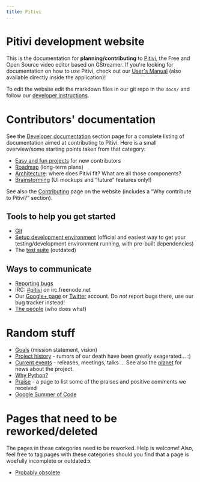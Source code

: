 ```yaml
---
title: Pitivi
...
```


# Pitivi development website

This is the documentation for **planning/contributing** to [Pitivi], the
Free and Open Source video editor based on GStreamer. If you're looking
for documentation on how to *use* Pitivi, check out our [User's Manual]
(also available directly inside the application)!

To edit the website edit the markdown files in our git repo in the
`docs/` and follow our [developer instructions].

  [Pitivi]: http://www.pitivi.org
  [User's Manual]: http://pitivi.org/manual/
  [developer instructions]: HACKING.md

# Contributors' documentation

See the [Developer documentation](HACKING.md) section
page for a complete listing of documentation aimed at contributing to
Pitivi. Here is a small overview/some starting points taken from that
category:

-   [Easy and fun projects](Pitivi_Love.md) for new contributors
-   [Roadmap](Roadmap.md) (long-term plans)
-   [Architecture](Architecture.md): where does Pitivi fit? What
    are all those components?
-   [Brainstorming](design.md) (UI mockups and “future” features only!)

See also the [Contributing](http://www.pitivi.org/?go=contributing) page
on the website (includes a “Why contribute to Pitivi?” section).

## Tools to help you get started

-   [Git](Git.md)
-   [Setup development environment](HACKING.md) (official and
    easiest way to get your testing/development environment running,
    with pre-built dependencies)
-   The [test suite](Testing.md) (outdated)

## Ways to communicate

-   [Reporting bugs](Bug_reporting.md)
-   IRC: [\#pitivi](irc://irc.freenode.net/pitivi) on irc.freenode.net
-   Our [Google+ page](https://plus.google.com/+pitivi) or
    [Twitter](https://twitter.com/pitivi) account. Do *not* report bugs
    there, use our bug tracker instead!
-   [The people](The_people.md) (who does what)

# Random stuff

-   [Goals](Goals.md) (mission statement, vision)
-   [Project history](Project_history.md) - rumors of our death
    have been greatly exagerated... :)
-   [Current events](Current_events.md) - releases, meetings,
    talks ... See also the [planet](http://www.pitivi.org/planet) for
    news about the project.
-   [Why Python?](design/Why_python.md)
-   [Praise](Praise.md) - a page to list some of the praises and
    positive comments we received
-   [Google Summer of Code](Google_Summer_of_Code.md)

# Pages that need to be reworked/deleted

The pages in these categories need to be reworked. Help is welcome!
Also, feel free to tag pages with these categories should you find that
a page is woefully incomplete or outdated:x

-   [Probably obsolete](attic.md)
